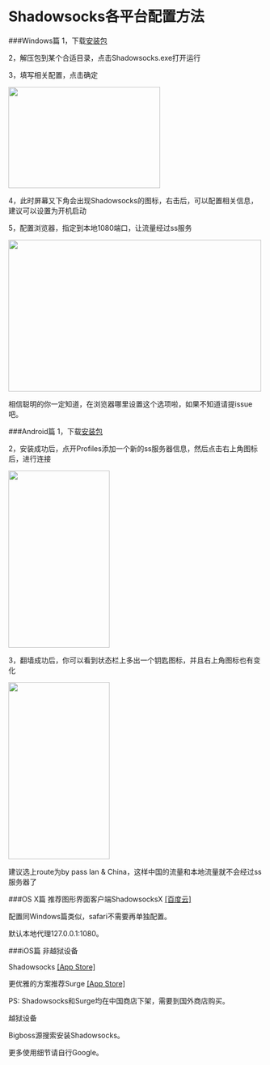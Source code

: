 # Shadowsocks各平台配置方法

###Windows篇
1，下载[安装包](http://7xq276.com2.z0.glb.qiniucdn.com/Shadowsocks-win-2.5.6.zip)

2，解压包到某个合适目录，点击Shadowsocks.exe打开运行

3，填写相关配置，点击确定

<img src="http://7xq276.com2.z0.glb.qiniucdn.com/ss_windows_1.png" width="300" height="200" />

4，此时屏幕又下角会出现Shadowsocks的图标，右击后，可以配置相关信息，建议可以设置为开机启动

5，配置浏览器，指定到本地1080端口，让流量经过ss服务

<img src="http://7xq276.com2.z0.glb.qiniucdn.com/ss_windows_2.jpg" width="500" height="300" />

相信聪明的你一定知道，在浏览器哪里设置这个选项啦，如果不知道请提issue吧。


###Android篇
1，下载[安装包](http://7xq276.com2.z0.glb.qiniucdn.com/shadowsocks-nightly-2.9.10.apk)

2，安装成功后，点开Profiles添加一个新的ss服务器信息，然后点击右上角图标后，进行连接

<img src="http://7xq276.com2.z0.glb.qiniucdn.com/ss_android_1.png" width="200" height="350" />

3，翻墙成功后，你可以看到状态栏上多出一个钥匙图标，并且右上角图标也有变化

<img src="http://7xq276.com2.z0.glb.qiniucdn.com/ss_android_2.png" width="200" height="350" />

建议选上route为by pass lan & China，这样中国的流量和本地流量就不会经过ss服务器了

###OS X篇
推荐图形界面客户端ShadowsocksX [[百度云]](http://pan.baidu.com/s/1sktm6ol)

配置同Windows篇类似，safari不需要再单独配置。

默认本地代理127.0.0.1:1080。

###iOS篇
非越狱设备

Shadowsocks [[App Store]](https://itunes.apple.com/tc/app/shadowsocks/id665729974?mt=8)

更优雅的方案推荐Surge [[App Store]](https://itunes.apple.com/us/app/surge-web-developer-tool-proxy/id1040100637?ls=1&mt=8)

PS: Shadowsocks和Surge均在中国商店下架，需要到国外商店购买。

越狱设备

Bigboss源搜索安装Shadowsocks。


更多使用细节请自行Google。

